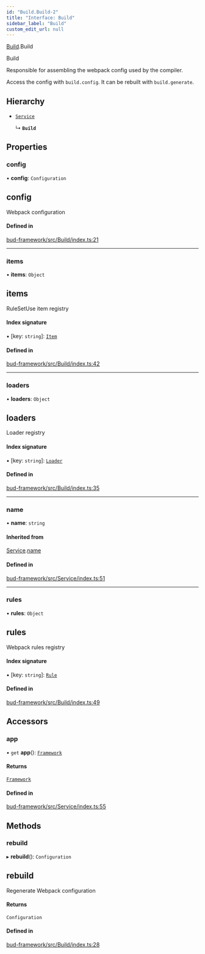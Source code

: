 ```yaml
---
id: "Build.Build-2"
title: "Interface: Build"
sidebar_label: "Build"
custom_edit_url: null
---
```


[Build](../modules/Build.md).Build

Build

Responsible for assembling the webpack config used
by the compiler.

Access the config with `build.config`. It can be rebuilt
with `build.generate`.

## Hierarchy

- [`Service`](../classes/Service.Service-1.md)

  ↳ **`Build`**

## Properties

### config

• **config**: `Configuration`

## config

Webpack configuration

#### Defined in

[bud-framework/src/Build/index.ts:21](https://github.com/roots/bud/blob/18ced3274/packages/@roots/bud-framework/src/Build/index.ts#L21)

___

### items

• **items**: `Object`

## items

RuleSetUse item registry

#### Index signature

▪ [key: `string`]: [`Item`](Build.Build-1.Item-1.md)

#### Defined in

[bud-framework/src/Build/index.ts:42](https://github.com/roots/bud/blob/18ced3274/packages/@roots/bud-framework/src/Build/index.ts#L42)

___

### loaders

• **loaders**: `Object`

## loaders

Loader registry

#### Index signature

▪ [key: `string`]: [`Loader`](Build.Build-1.Loader-1.md)

#### Defined in

[bud-framework/src/Build/index.ts:35](https://github.com/roots/bud/blob/18ced3274/packages/@roots/bud-framework/src/Build/index.ts#L35)

___

### name

• **name**: `string`

#### Inherited from

[Service](../classes/Service.Service-1.md).[name](../classes/Service.Service-1.md#name)

#### Defined in

[bud-framework/src/Service/index.ts:51](https://github.com/roots/bud/blob/18ced3274/packages/@roots/bud-framework/src/Service/index.ts#L51)

___

### rules

• **rules**: `Object`

## rules

Webpack rules registry

#### Index signature

▪ [key: `string`]: [`Rule`](Build.Build-1.Rule-1.md)

#### Defined in

[bud-framework/src/Build/index.ts:49](https://github.com/roots/bud/blob/18ced3274/packages/@roots/bud-framework/src/Build/index.ts#L49)

## Accessors

### app

• `get` **app**(): [`Framework`](../classes/Framework.Framework-2.md)

#### Returns

[`Framework`](../classes/Framework.Framework-2.md)

#### Defined in

[bud-framework/src/Service/index.ts:55](https://github.com/roots/bud/blob/18ced3274/packages/@roots/bud-framework/src/Service/index.ts#L55)

## Methods

### rebuild

▸ **rebuild**(): `Configuration`

## rebuild

Regenerate Webpack configuration

#### Returns

`Configuration`

#### Defined in

[bud-framework/src/Build/index.ts:28](https://github.com/roots/bud/blob/18ced3274/packages/@roots/bud-framework/src/Build/index.ts#L28)
